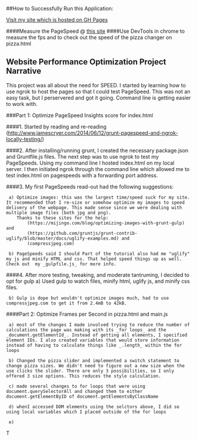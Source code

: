 ##How to Successfully Run this Application: 

[Visit my site which is hosted on GH Pages](http://dhackelman.github.io/frontend-nanodegree-mobile-portfolio/)

####Measure the PageSpeed @ [this site](https://developers.google.com/speed/pagespeed/insights/)
####Use DevTools in chrome to measure the fps and to check out the speed of the pizza changer on pizza.html



## Website Performance Optimization Project Narrative

This project was all about the need for SPEED. I started by learning how to use ngrok to host the pages so that I could test PageSpeed. This was not an easy task, but I perservered and got it going. Command line is getting easier to work with. 

###Part 1: Optimize PageSpeed Insights score for index.html

####1. Started by reading and re-reading (http://www.jamescryer.com/2014/06/12/grunt-pagespeed-and-ngrok-locally-testing/)

####2. After installing/running grunt, I created the necessary package.json and Gruntfile.js files. The next step was to use ngrok to test my PageSpeeds. Using my command line I hosted index.html on my local server. I then initiated ngrok through the command line which allowed me to test index.html on pagespeeds with a forwarding port address.

####3. My first PageSpeeds read-out had the following suggestions: 

	 a) Optimize images: this was the largest time/speed suck for my site. It recommended that I re-size or somehow optimize my images to speed delivery of the webpage. This made sense since we were dealing with multiple image files (both jpg and png). 
		Thanks to these sites for the help: 
			(https://mijingo.com/blog/optimizing-images-with-grunt-gulp)   and 
			(https://github.com/gruntjs/grunt-contrib-uglify/blob/master/docs/uglify-examples.md) and 
			(compressjpeg.com)

	 b) PageSpeeds said I should Part of the tutorial also had me "uglify" my js and minify HTML and css. That helped speed things up as well. Check out  my _gulpfile.js_ for more info. 

####4. After more testing, tweaking, and moderate tantruming, I decided to opt for gulp
	 a)  Used gulp to watch files, minify html, uglify js, and minify css files. 

	 b) Gulp is dope but wouldn't optimize images much, had to use compressjpeg.com to get it from 2.4mB to 42kB. 


####Part 2: Optimize Frames per Second in pizza.html and main.js

	 a) most of the changes I made involved trying to reduce the number of calculations the page was making with its _for loops_ and the _document.getElementId_. Instead of getting all elements, I specified element IDs. I also created variables that would store information instead of having to calculate things like _.length_ within the for loops

	 b) Changed the pizza slider and implemented a switch statement to change pizza sizes. We didn't need to figure out a new size when the use clicks the slider. There are only 3 possibilities, so I only offered 3 size options. This reduces the style calculation. 

	 c) made several changes to for loops that were using document.querySelectorAll and changed them to either document.getElementByID of document.getElementsByClassName

	 d) whenI accessed DOM elements using the selctors above, I did so using local variables which I placed outside of the for loops

	 e) 

T